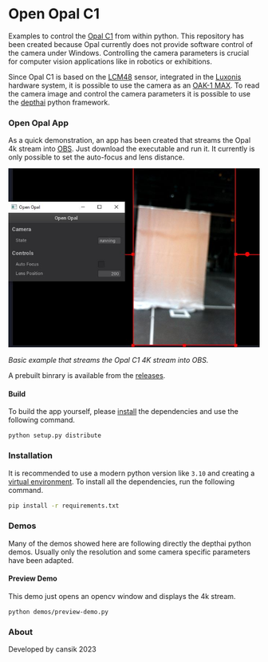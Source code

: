 # Open Opal C1

Examples to control the [Opal C1](https://opalcamera.com/) from within python. This repository has been created because
Opal currently does not provide software control of the camera under Windows. Controlling the camera parameters is
crucial for computer vision applications like in robotics or exhibitions.

Since Opal C1 is based on the [LCM48](https://docs.luxonis.com/projects/hardware/en/latest/pages/articles/sensors/imx582.html) sensor, integrated
in the [Luxonis](https://www.luxonis.com/) hardware system, it is possible to use the camera as an [OAK-1
MAX](https://docs.luxonis.com/projects/hardware/en/latest/pages/NG9096max.html#ng9096max). To read the camera image and
control the camera parameters it is possible to use the [depthai](https://docs.luxonis.com/en/latest/) python framework.

### Open Opal App

As a quick demonstration, an app has been created that streams the Opal 4k stream into [OBS](https://obsproject.com/).
Just download the executable and run it. It currently is only possible to set the auto-focus and lens distance.

![Demo](assets/demo.jpg)

*Basic example that streams the Opal C1 4K stream into OBS.*

A prebuilt binrary is available from the [releases](https://github.com/cansik/open-opal-c1/releases/tag/v0.1.0).

#### Build

To build the app yourself, please [install](#Installation) the dependencies and use the following command.

```
python setup.py distribute
```

### Installation

It is recommended to use a modern python version like `3.10` and creating
a [virtual environment](https://docs.python.org/3/library/venv.html). To install all the dependencies, run the following
command.

```bash
pip install -r requirements.txt
```

### Demos

Many of the demos showed here are following directly the depthai python demos. Usually only the resolution and some
camera specific parameters have been adapted.

#### Preview Demo

This demo just opens an opencv window and displays the 4k stream.

```
python demos/preview-demo.py
```

### About

Developed by cansik 2023

